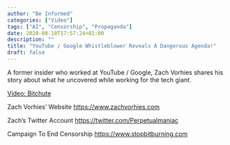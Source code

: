 ```yaml
---
author: "Be Informed"
categories: ["Video"]
tags: ["AI", "Censorship", "Propaganda"]
date: 2020-08-10T17:57:24+01:00
description: ""
title: "YouTube / Google Whistleblower Reveals A Dangerous Agenda!"
draft: false
---
```


A former insider who worked at YouTube / Google, Zach Vorhies shares his story about what he uncovered while working for the tech giant.

[Video: Bitchute](https://www.bitchute.com/video/loJJXTlLtMUb/)  

Zach Vorhies’ Website 
https://www.zachvorhies.com 

Zach’s Twitter Account 
https://twitter.com/Perpetualmaniac 

Campaign To End Censorship 
https://www.stopbitburning.com